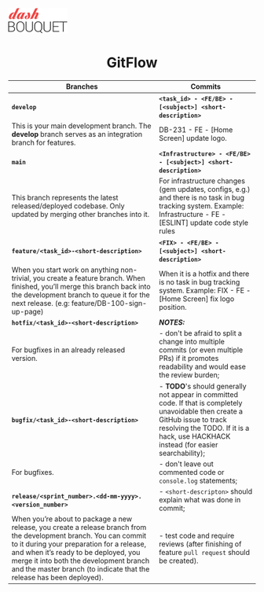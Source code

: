 <div>
    <a href="https://dashbouquet.com">
        <img src="assets/dashbouquet-logo.svg" alt="Dashbouquet" width="120"/>
    </a>
    <br/>
</div>

<h1 align="center">GitFlow</h1>

| Branches | Commits |  
| --- | --- |  
| **`develop`** | **`<task_id> - <FE/BE> - [<subject>] <short-description>`** |  
| This is your main development branch. The **develop** branch serves as an integration branch for features. | DB-231 - FE - [Home Screen] update logo. |  
| **`main`** | **`<Infrastructure> - <FE/BE> - [<subject>] <short-description>`** |  
| This branch represents the latest released/deployed codebase. Only updated by merging other branches into it. | For infrastructure changes (gem updates, configs, e.g.) and there is no task in bug tracking system. Example: Infrastructure - FE - [ESLINT] update code style rules | 
| **`feature/<task_id>-<short-description>`** | **`<FIX> - <FE/BE> - [<subject>] <short-description>`** |  
| When you start work on anything non-trivial, you create a feature branch. When finished, you’ll merge this branch back into the development branch to queue it for the next release. (e.g: feature/DB-100-sign-up-page) | When it is a hotfix and there is no task in bug tracking system. Example: FIX - FE - [Home Screen] fix logo position. | 
| **`hotfix/<task_id>-<short-description>`** | **_NOTES:_** |  
| For bugfixes in an already released version. | - don't be afraid to split a change into multiple commits (or even multiple PRs) if it promotes readability and would ease the review burden; |  
| **`bugfix/<task_id>-<short-description>`** | - **TODO**'s should generally not appear in committed code. If that is completely unavoidable then create a GitHub issue to track resolving the TODO. If it is a hack, use HACKHACK instead (for easier searchability); |
| For bugfixes. | - don't leave out commented code or `console.log` statements; |
| **`release/<sprint_number>.<dd-mm-yyyy>.<version_number>`** | - `<short-descripton>` should explain what was done in commit; |
| When you’re about to package a new release, you create a release branch from the development branch. You can commit to it during your preparation for a release, and when it’s ready to be deployed, you merge it into both the development branch and the master branch (to indicate that the release has been deployed). | - test code and require reviews (after finishing of feature `pull request` should be created).


